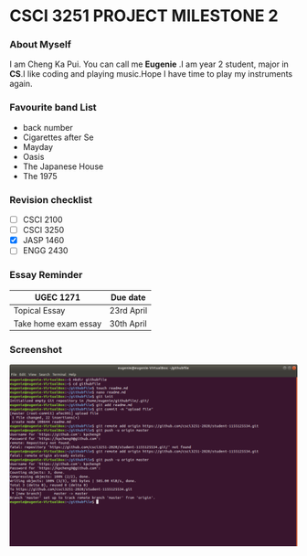 # CSCI 3251 PROJECT MILESTONE 2

### About Myself
I am Cheng Ka Pui. You can call me **Eugenie** .I am year 2 student, major in **CS**.I like coding and playing music.Hope I have time to play my instruments again.

### Favourite band List
- back number
- Cigarettes after Se
- Mayday
- Oasis
- The Japanese House
- The 1975

### Revision checklist
- [ ] CSCI 2100
- [ ] CSCI 3250
- [X] JASP 1460
- [ ] ENGG 2430

### Essay Reminder

UGEC 1271 | Due date
------------ | -------------
Topical Essay | 23rd April
Take home exam essay | 30th April

### Screenshot
![alt text](https://github.com/csci3251-2020/student-1155125534/blob/master/Screenshot.png)
